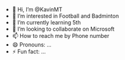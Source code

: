 - 👋 Hi, I’m @KavinMT
- 👀 I’m interested in Football and Badminton
- 🌱 I’m currently learning 5th
- 💞️ I’m looking to collaborate on Microsoft
- 📫 How to reach me by Phone number
- 😄 Pronouns: ...
- ⚡ Fun fact: ...

<!---
KavinMT/KavinMT is a ✨ special ✨ repository because its `README.md` (this file) appears on your GitHub profile.
You can click the Preview link to take a look at your changes.
--->
